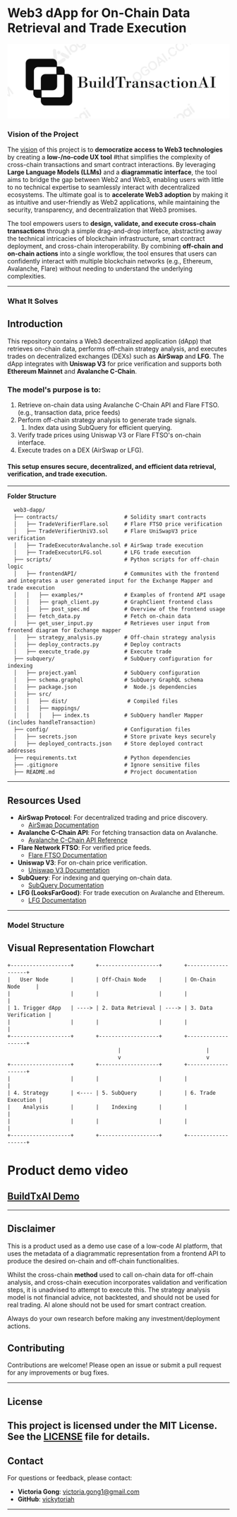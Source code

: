 # Web3 dApp for On-Chain Data Retrieval and Trade Execution

 <img src="web3-dapp/resources/BuildTxAI.jpg" alt="isolated" width=fill/>

### Vision of the Project

The [vision](web3-dapp/docs/Problem_Statement.md) of this project is to **democratize access to Web3 technologies** by creating a **low-/no-code UX tool** #that simplifies the complexity of cross-chain transactions and smart contract interactions. By leveraging **Large Language Models (LLMs)** and a **diagrammatic interface**, the tool aims to bridge the gap between Web2 and Web3, enabling users with little to no technical expertise to seamlessly interact with decentralized ecosystems. The ultimate goal is to **accelerate Web3 adoption** by making it as intuitive and user-friendly as Web2 applications, while maintaining the security, transparency, and decentralization that Web3 promises.

The tool empowers users to **design, validate, and execute cross-chain transactions** through a simple drag-and-drop interface, abstracting away the technical intricacies of blockchain infrastructure, smart contract deployment, and cross-chain interoperability. By combining **off-chain and on-chain actions** into a single workflow, the tool ensures that users can confidently interact with multiple blockchain networks (e.g., Ethereum, Avalanche, Flare) without needing to understand the underlying complexities.

---

### What It Solves


## **Introduction**
This repository contains a Web3 decentralized application (dApp) that retrieves on-chain data, performs off-chain strategy analysis, and executes trades on decentralized exchanges (DEXs) such as **AirSwap** and **LFG**. The dApp integrates with **Uniswap V3** for price verification and supports both **Ethereum Mainnet** and **Avalanche C-Chain**.

### The model's purpose is to:
1. Retrieve on-chain data using Avalanche C-Chain API and Flare FTSO. (e.g., transaction data, price feeds)
2. Perform off-chain strategy analysis to generate trade signals.
   1. Index data using SubQuery for efficient querying.
3. Verify trade prices using Uniswap V3 or Flare FTSO's on-chain interface.
4. Execute trades on a DEX (AirSwap or LFG).

#### This setup ensures secure, decentralized, and efficient data retrieval, verification, and trade execution.

---


**Folder Structure**
```plaintext
  web3-dapp/
  ├── contracts/                     # Solidity smart contracts
  │   ├── TradeVerifierFlare.sol     # Flare FTSO price verification
  │   ├── TradeVerifierUniV3.sol     # Flare UniSwapV3 price verification
  │   ├── TradeExecutorAvalanche.sol # AirSwap trade execution
  │   ├── TradeExecutorLFG.sol       # LFG trade execution
  ├── scripts/                       # Python scripts for off-chain logic
  │   ├── frontendAPI/               # Communites with the frontend and integrates a user generated input for the Exchange Mapper and trade execution
  │   │   ├── examples/*             # Examples of frontend API usage
  │   │   ├── graph_client.py        # GraphClient frontend class 
  │   │   ├── post_spec.md           # Overview of the frontend usage 
  │   ├── fetch_data.py              # Fetch on-chain data
  │   ├── get_user_input.py          # Retrieves user input from frontend diagram for Exchange mapper
  │   ├── strategy_analysis.py       # Off-chain strategy analysis
  │   ├── deploy_contracts.py        # Deploy contracts
  │   ├── execute_trade.py           # Execute trade
  ├── subquery/                      # SubQuery configuration for indexing
  │   ├── project.yaml               # SubQuery configuration
  │   ├── schema.graphql             # SubQuery GraphQL schema
  │   ├── package.json               #  Node.js dependencies
  │   ├── src/
  │   │   ├── dist/                   # Compiled files
  │   │   ├── mappings/
  │   │   │   ├── index.ts           # SubQuery handler Mapper (includes handleTransaction)
  ├── config/                        # Configuration files
  │   ├── secrets.json               # Store private keys securely
  │   ├── deployed_contracts.json    # Store deployed contract addresses
  ├── requirements.txt               # Python dependencies
  ├── .gitignore                     # Ignore sensitive files
  ├── README.md                      # Project documentation
```

---

## **Resources Used**
- **AirSwap Protocol**: For decentralized trading and price discovery.
    - [AirSwap Documentation](https://about.airswap.xyz/technology/protocols)
- **Avalanche C-Chain API**: For fetching transaction data on Avalanche.
    - [Avalanche C-Chain API Reference](https://build.avax.network/docs/api-reference/c-chain/txn-format)
- **Flare Network FTSO**: For verified price feeds.
    - [Flare FTSO Documentation](https://dev.flare.network/ftso/solidity-reference/FtsoV2Interface)
- **Uniswap V3**: For on-chain price verification.
    - [Uniswap V3 Documentation](https://docs.uniswap.org/protocol/reference/core/interfaces/pool/IUniswapV3PoolState)
- **SubQuery**: For indexing and querying on-chain data.
    - [SubQuery Documentation](https://academy.subquery.network/indexer/build/introduction.html#evm-and-cosmos-project-scaffolding)
- **LFG (LooksFarGood)**: For trade execution on Avalanche and Ethereum.
    - [LFG Documentation](https://docs.lfj.gg/)

---

### **Model Structure**

## **Visual Representation Flowchart**

```plaintext
+-------------------+       +-------------------+       +-------------------+
|   User Node       |       | Off-Chain Node    |       | On-Chain Node     |
|                   |       |                   |       |                   |
| 1. Trigger dApp   | ----> | 2. Data Retrieval | ----> | 3. Data Verification |
|                   |       |                   |       |                   |
+-------------------+       +-------------------+       +-------------------+
                                   |                           |
                                   v                           v
+-------------------+       +-------------------+       +-------------------+
|                   |       |                   |       |                   |
| 4. Strategy       | <---- | 5. SubQuery       |       | 6. Trade Execution |
|    Analysis       |       |    Indexing       |       |                   |
|                   |       |                   |       |                   |
+-------------------+       +-------------------+       +-------------------+
```
# Product demo video

## [BuildTxAI Demo](https://img.yohttps://www.youtube.com/watch?v=467rjz7sJEg)

---
## **Disclaimer**
This is a product used as a demo use case of a low-code AI platform, that uses the metadata of a diagrammatic representation from a frontend API to produce the desired on-chain and off-chain functionalities. 

Whilst the cross-chain **method** used to call on-chain data for off-chain analysis, and cross-chain execution incorporates validation and verification steps, it is unadvised to attempt to execute this. The strategy analysis model is not financial advice, not backtested, and should not be used for real trading. AI alone should not be used for smart contract creation.

Always do your own research before making any investment/deployment actions.


## **Contributing**
Contributions are welcome! Please open an issue or submit a pull request for any improvements or bug fixes.

---

## **License**

This project is licensed under the MIT License. See the [LICENSE](BuildTransactions_AI/LICENSE) file for details.
---

## **Contact**
For questions or feedback, please contact:
- **Victoria Gong**: [victoria.gong1@gmail.com](mailto:victoria.gong1@gmail.com)
- **GitHub**: [vickytoriah](https://github.com/vickytoriah)

---